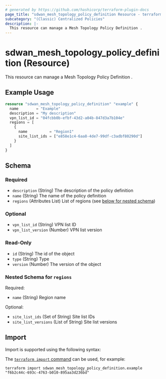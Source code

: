 ```yaml
---
# generated by https://github.com/hashicorp/terraform-plugin-docs
page_title: "sdwan_mesh_topology_policy_definition Resource - terraform-provider-sdwan"
subcategory: "(Classic) Centralized Policies"
description: |-
  This resource can manage a Mesh Topology Policy Definition .
---
```


# sdwan_mesh_topology_policy_definition (Resource)

This resource can manage a Mesh Topology Policy Definition .

## Example Usage

```terraform
resource "sdwan_mesh_topology_policy_definition" "example" {
  name        = "Example"
  description = "My description"
  vpn_list_id = "04fcbb0b-efbf-43d2-a04b-847d3a7b104e"
  regions = [
    {
      name          = "Region1"
      site_list_ids = ["e858e1c4-6aa8-4de7-99df-c3adbf80290d"]
    }
  ]
}
```

<!-- schema generated by tfplugindocs -->
## Schema

### Required

- `description` (String) The description of the policy definition
- `name` (String) The name of the policy definition
- `regions` (Attributes List) List of regions (see [below for nested schema](#nestedatt--regions))

### Optional

- `vpn_list_id` (String) VPN list ID
- `vpn_list_version` (Number) VPN list version

### Read-Only

- `id` (String) The id of the object
- `type` (String) Type
- `version` (Number) The version of the object

<a id="nestedatt--regions"></a>
### Nested Schema for `regions`

Required:

- `name` (String) Region name

Optional:

- `site_list_ids` (Set of String) Site list IDs
- `site_list_versions` (List of String) Site list versions

## Import

Import is supported using the following syntax:

The [`terraform import` command](https://developer.hashicorp.com/terraform/cli/commands/import) can be used, for example:

```shell
terraform import sdwan_mesh_topology_policy_definition.example "f6b2c44c-693c-4763-b010-895aa3d236bd"
```
